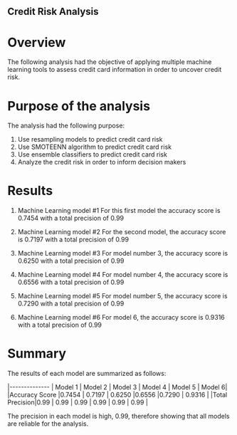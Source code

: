 ## Credit Risk Analysis

# Overview
The following analysis had the objective of applying multiple machine learning tools to assess credit card information in order to uncover credit risk.

# Purpose of the analysis
The analysis had the following purpose:
1. Use resampling models to predict credit card risk
2. Use SMOTEENN algorithm to predict credit card risk
3. Use ensemble classifiers to predict credit card risk
4. Analyze the credit risk in order to inform decision makers

# Results
1. Machine Learning model #1
For this first model the accuracy score is 0.7454 with a total precision of 0.99

3. Machine Learning model #2
For the second model, the accuracy score is 0.7197 with a total precision of 0.99

5. Machine Learning model #3
For model number 3, the accuracy score is 0.6250 with a total precision of 0.99

4. Machine Learning model #4
For model number 4, the accuracy score is 0.6556 with a total precision of 0.99

5. Machine Learning model #5
For model number 5, the accuracy score is 0.7290 with a total precision of 0.99

6. Machine Learning model #6
For model 6, the accuracy score is 0.9316 with a total precision of 0.99


# Summary 
The results of each model are summarized as follows:

|-------------- | Model 1 | Model 2 | Model 3 | Model 4 | Model 5 | Model 6|
|Accuracy Score |0.7454   | 0.7197  | 0.6250  |0.6556   |0.7290   | 0.9316 |
|Total Precision|0.99     | 0.99    | 0.99    | 0.99    | 0.99    | 0.99   | 

The precision in each model is high, 0.99, therefore showing that all models are reliable for the analysis.
